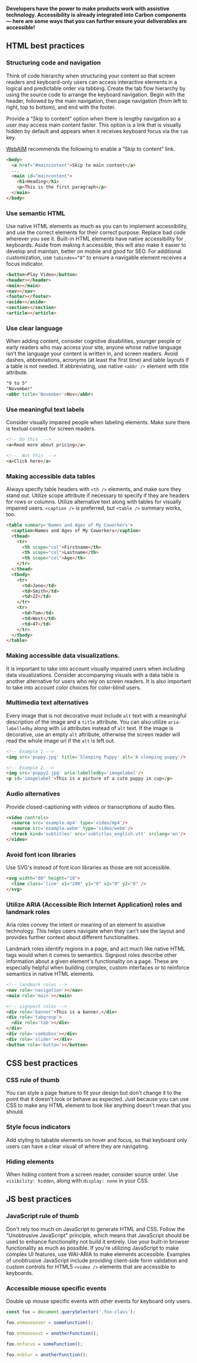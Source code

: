 **Developers have the power to make products work with assistive technology. Accessibility is already integrated into Carbon components — here are some ways that you can further ensure your deliverables are accessible!**

## HTML best practices

### Structuring code and navigation

Think of code hierarchy when structuring your content so that screen readers and keyboard-only users can access interactive elements in a logical and predictable order via tabbing. Create the tab flow hierarchy by using the source code to arrange the keyboard navigation. Begin with the header, followed by the main navigation, then page navigation (from left to right, top to bottom), and end with the footer.

Provide a “Skip to content” option when there is lengthy navigation so a user may access main content faster. This option is a link that is visually hidden by default and appears when it receives keyboard focus via the `tab` key.

<a href="http://webaim.org/techniques/skipnav/" target=blank>WebAIM</a> recommends the following to enable a “Skip to content” link.

```html
<body>
  <a href="#maincontent">Skip to main content</a>
  ...
  <main id="maincontent">
    <h1>Heading</h1>
    <p>This is the first paragraph</p>
  </main>
</body>
```

### Use semantic HTML

Use native HTML elements as much as you can to implement accessibility, and use the correct elements for their correct purpose. Replace bad code wherever you see it. Built-in HTML elements have native accessibility for keyboards. Aside from making it accessible, this will also make it easier to develop and maintain, better on mobile and good for SEO. For additional customization, use `tabindex=“0”` to ensure a navigable element receives a focus indicator.

```html
<button>Play Video</button>
<header></header>
<main></main>
<nav></nav>
<footer></footer>
<aside></aside>
<section></section>
<article></article>
```

### Use clear language

When adding content, consider cognitive disabilities, younger people or early readers who may access your site, anyone whose native language isn’t the language your content is written in, and screen readers. Avoid dashes, abbreviations, acronyms (at least the first time) and table layouts if a table is not needed. If abbreviating, use native `<abbr />` element with title attribute.

```html
"9 to 5"
"November"
<abbr title='November'>Nov</abbr>
```

### Use meaningful text labels

Consider visually impaired people when labeling elements. Make sure there is textual context for screen readers.

```html
<!-- Do this  -->
<a>Read more about pricing</a>
```
```html
<!--  Not this  -->
<a>Click here</a>
```

### Making accessible data tables

Always specify table headers with `<th />` elements, and make sure they stand out. Utilize scope attribute if necessary to specify if they are headers for rows or columns. Utilize alternative text along with tables for visually impaired users. `<caption />` is preferred, but `<table />` summary works, too.

```html
<table summary='Names and Ages of My Coworkers'>
  <caption>Names and Ages of My Coworkers</caption>
  <thead>
    <tr>
      <th scope="col">Firstname</th>
      <th scope="col">Lastname</th>
      <th scope="col">Age</th>
    </tr>
  </thead>
  <tbody>
    <tr>
      <td>Jane</td>
      <td>Smith</td>
      <td>22</td>
    </tr>
    <tr>
      <td>Tom</td>
      <td>West</td>
      <td>47</td>
    </tr>
  </tbody>
</table>
```

### Making accessible data visualizations.

It is important to take into account visually impaired users when including data visualizations. Consider accompanying visuals with a data table is another alternative for users who rely on screen readers. It is also important to take into account color choices for color-blind users.

### Multimedia text alternatives

Every image that is not decorative must include `alt` text with a meaningful description of the image and a `title` attribute. You can also utilize `aria-labelledby` along with `id` attributes instead of `alt` text. If the image is decorative, use an empty `alt` attribute, otherwise the screen reader will read the whole image url if the `alt` is left out.

```html
<!-- Example 1 -->
<img src='puppy.jpg' title='Sleeping Puppy' alt='A sleeping puppy'/>
```
```html
<!-- Example 2 -->
<img src='puppy2.jpg' aria-labelledby='imagelabel'/>
<p id='imagelabel'>This is a picture of a cute puppy in cup</p>
```

### Audio alternatives

Provide closed-captioning with videos or transcriptions of audio files.

```html
<video controls>
  <source src='example.mp4' type='video/mp4'/>
  <source src='example.webm' type='video/webm'/>
  <track kind='subtitles' src='subtitles_english.vtt' srclang='en'/>
</video>
```

### Avoid font icon libraries

Use SVG's instead of font icon libraries as those are not accessible.

```html
<svg width="80" height="10">
  <line class='line' x1="200" y1="0" x2="0" y2="0" />
</svg>
```

### Utilize ARIA (Accessible Rich Internet Application) roles and landmark roles

Aria roles convey the intent or meaning of an element to assistive technology. This helps users navigate when they can't see the layout and provides further context about different functionalities.

Landmark roles identify regions in a page, and act much like native HTML tags would when it comes to semantics. Signpost roles describe other information about a given element's functionality on a page. These are especially helpful when building complex, custom interfaces or to reinforce semantics in native HTML elements.

```html
<!-- landmark roles -->
<nav role='navigation'></nav>
<main role='main'></main>
```
```html
<!-- signpost roles -->
<div role='banner'>This is a banner.</div>
<div role='tabgroup'>
  <div role='tab'></div>
</div>
<div role='combobox'></div>
<div role='slider'></div>
<button role='button'></button>
```

## CSS best practices

### CSS rule of thumb

You can style a page feature to fit your design but don't change it to the point that it doesn't look or behave as expected. Just because you can use CSS to make any HTML element to look like anything doesn't mean that you should.

### Style focus indicators

Add styling to tabable elements on hover and focus, so that keyboard only users can have a clear visual of where they are navigating.


### Hiding elements

When hiding content from a screen reader, consider source order. Use `visibility: hidden`, along with `display: none` in your CSS.


## JS best practices

### JavaScript rule of thumb

Don't rely too much on JavaScript to generate HTML and CSS. Follow the "Unobtrusive JavaScript" principle, which means that JavaScript should be used to enhance functionality not build it entirely. Use your built-in browser functionality as much as possible. If you're utilizing JavaScript to make complex UI features, use WAI-ARIA to make elements accessible. Examples of unobtrusive JavaScript include providing client-side form validation and custom controls for HTML5 `<video />` elements that are accessible to keyboards.

### Accessible mouse specific events

Double up mouse specific events with other events for keyboard only users.

```javascript
const foo = document.querySelector('.foo-class');

foo.onmouseover = someFunction();

foo.onmouseout = anotherFunction();

foo.onfocus = someFunction();

foo.onblur = anotherFunction();

```
